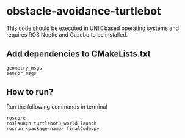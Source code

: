 # obstacle-avoidance-turtlebot
This code should be executed in UNIX based operating systems and requires ROS Noetic and Gazebo to be installed. 


## Add dependencies to CMakeLists.txt

```
geometry_msgs
sensor_msgs
```


## How to run?
<p> Run the following commands in terminal</p>

```
roscore
roslaunch turtlebot3_world.launch
rosrun <package-name> finalCode.py
```
